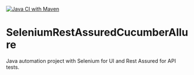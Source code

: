 [![Java CI with Maven](https://github.com/egeacr/SeleniumRestAssuredCucumberAllure/actions/workflows/maven.yml/badge.svg)](https://github.com/egeacr/SeleniumRestAssuredCucumberAllure/actions/workflows/maven.yml)

# SeleniumRestAssuredCucumberAllure
Java automation project with Selenium for UI and Rest Assured for API tests. 
